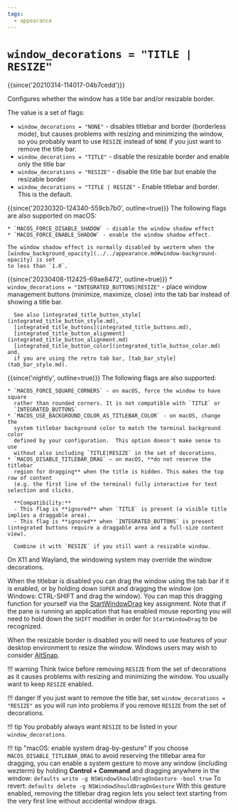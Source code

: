 ```yaml
---
tags:
  - appearance
---
```

# `window_decorations = "TITLE | RESIZE"`

{{since('20210314-114017-04b7cedd')}}

Configures whether the window has a title bar and/or resizable border.

The value is a set of flags:

* `window_decorations = "NONE"` - disables titlebar and border (borderless
  mode), but causes problems with resizing and minimizing the window, so you
  probably want to use `RESIZE` instead of `NONE` if you just want to remove
  the title bar.
* `window_decorations = "TITLE"` - disable the resizable border and enable only the title bar
* `window_decorations = "RESIZE"` - disable the title bar but enable the resizable border
* `window_decorations = "TITLE | RESIZE"` - Enable titlebar and border.  This is the default.

{{since('20230320-124340-559cb7b0', outline=true)}}
    The following flags are also supported on macOS:

    * `MACOS_FORCE_DISABLE_SHADOW` - disable the window shadow effect
    * `MACOS_FORCE_ENABLE_SHADOW` - enable the window shadow effect.

    The window shadow effect is normally disabled by wezterm when the
    [window_background_opacity](../../appearance.md#window-background-opacity) is set
    to less than `1.0`.

{{since('20230408-112425-69ae8472', outline=true)}}
    * `window_decorations = "INTEGRATED_BUTTONS|RESIZE"` - place window
      management buttons (minimize, maximize, close) into the tab bar
      instead of showing a title bar.

      See also [integrated_title_button_style](integrated_title_button_style.md),
      [integrated_title_buttons](integrated_title_buttons.md),
      [integrated_title_button_alignment](integrated_title_button_alignment.md)
      [integrated_title_button_color](integrated_title_button_color.md) and,
      if you are using the retro tab bar, [tab_bar_style](tab_bar_style.md).

{{since('nightly', outline=true)}}
    The following flags are also supported:

    * `MACOS_FORCE_SQUARE_CORNERS` - on macOS, force the window to have square
      rather than rounded corners. It is not compatible with `TITLE` or
      `INTEGRATED_BUTTONS`
    * `MACOS_USE_BACKGROUND_COLOR_AS_TITLEBAR_COLOR` - on macOS, change the
      system titlebar background color to match the terminal background color
      defined by your configuration.  This option doesn't make sense to use
      without also including `TITLE|RESIZE` in the set of decorations.
    * `MACOS_DISABLE_TITLEBAR_DRAG` — on macOS, **do not reserve the titlebar
      region for dragging** when the title is hidden. This makes the top row of content
      (e.g. the first line of the terminal) fully interactive for text selection and clicks.
      
      **Compatibility:**
      - This flag is **ignored** when `TITLE` is present (a visible title implies a draggable area).
      - This flag is **ignored** when `INTEGRATED_BUTTONS` is present (integrated buttons require a draggable area and a full-size content view).
      
      Combine it with `RESIZE` if you still want a resizable window.

On X11 and Wayland, the windowing system may override the window decorations.

When the titlebar is disabled you can drag the window using the tab bar if it
is enabled, or by holding down `SUPER` and dragging the window (on Windows:
CTRL-SHIFT and drag the window).  You can map this dragging function for
yourself via the [StartWindowDrag](../keyassignment/StartWindowDrag.md) key
assignment.  Note that if the pane is running an application that has enabled
mouse reporting you will need to hold down the `SHIFT` modifier in order for
`StartWindowDrag` to be recognized.

When the resizable border is disabled you will need to use features of your
desktop environment to resize the window.  Windows users may wish to consider
[AltSnap](https://github.com/RamonUnch/AltSnap).

!!! warning
    Think twice before removing `RESIZE` from the set of decorations as it causes
    problems with resizing and minimizing the window. You usually want to keep
    `RESIZE` enabled.

!!! danger
    If you just want to remove the title bar, set `window_decorations = "RESIZE"`
    as you will run into problems if you remove `RESIZE` from the set of
    decorations.

!!! tip
    You probably always want `RESIZE` to be listed in your `window_decorations`.

!!! tip "macOS: enable system drag-by-gesture"
    If you choose `MACOS_DISABLE_TITLEBAR_DRAG` to avoid reserving the titlebar area for
    dragging, you can enable a system gesture to move any window (including wezterm) by holding
    **Control + Command** and dragging anywhere in the window:
    ```
    defaults write -g NSWindowShouldDragOnGesture -bool true
    ```
    To revert:
    ```
    defaults delete -g NSWindowShouldDragOnGesture
    ```
    With this gesture enabled, removing the titlebar drag region lets you select text
    starting from the very first line without accidental window drags.
